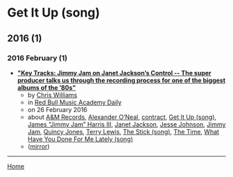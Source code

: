 # Get It Up (song)

## 2016 (1)

### 2016 February (1)

 - [**"Key Tracks: Jimmy Jam on Janet Jackson’s Control -- The super producer talks us through the recording process for one of the biggest albums of the ’80s"**](https://daily.redbullmusicacademy.com/2016/02/key-tracks-janet-jackson-control)
    - by [Chris Williams](../../../authors/chris-williams/index.md)
    - in [Red Bull Music Academy Daily](../../../publications/p-t/red-bull-music-academy-daily/index.md)
    - on 26 February 2016
    - about [A&M Records](../../../topics/a-m-records/index.md), [Alexander O’Neal](../../../topics/alexander-o-neal/index.md), [contract](../../../topics/contract/index.md), [Get It Up (song)](../../../topics/song/get-it-up/index.md), [James “Jimmy Jam” Harris III](../../../topics/james-jimmy-jam-harris-iii/index.md), [Janet Jackson](../../../topics/janet-jackson/index.md), [Jesse Johnson](../../../topics/jesse-johnson/index.md), [Jimmy Jam](../../../topics/jimmy-jam/index.md), [Quincy Jones](../../../topics/quincy-jones/index.md), [Terry Lewis](../../../topics/terry-lewis/index.md), [The Stick (song)](../../../topics/song/the-stick/index.md), [The Time](../../../topics/the-time/index.md), [What Have You Done For Me Lately (song)](../../../topics/song/what-have-you-done-for-me-lately/index.md)
    - ([mirror](https://web.archive.org/web/*/https://daily.redbullmusicacademy.com/2016/02/key-tracks-janet-jackson-control))

----

[Home](../index.md)
